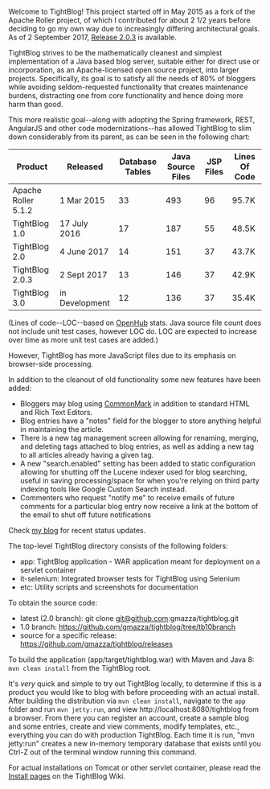 Welcome to TightBlog! This project started off in May 2015 as a fork of the Apache Roller project, of which I contributed for about 2 1/2 years 
before deciding to go my own way due to increasingly differing architectural goals.  As of 2 September 2017, <a href="https://github.com/gmazza/tightblog/releases">Release 2.0.3</a> is available.

TightBlog strives to be the mathematically cleanest and simplest implementation of a Java based blog server, suitable either for direct use or
incorporation, as an Apache-licensed open source project, into larger projects.  Specifically, its goal is to satisfy all the needs of 80% of bloggers while
avoiding seldom-requested functionality that creates maintenance burdens, distracting one from core functionality and hence doing more harm than good.

This more realistic goal--along with adopting the Spring framework, REST, AngularJS and other code modernizations--has allowed TightBlog to slim down considerably from its parent, as can be seen in the following chart:

|Product|Released|Database Tables|Java Source Files|JSP Files|Lines Of Code|
|-----|-----|-----|-----|-----|-----|
|Apache Roller 5.1.2|1 Mar 2015|33|493|96|95.7K|
|TightBlog 1.0|17 July 2016|17|187|55|48.5K|
|TightBlog 2.0|4 June 2017|14|151|37|43.7K|
|TightBlog 2.0.3|2 Sept 2017|13|146|37|42.9K|
|TightBlog 3.0|in Development|12|136|37|35.4K|

(Lines of code--LOC--based on <a href="https://www.openhub.net/p/tightblog">OpenHub</a> stats.  Java source file count does not include unit test cases, however LOC do.
LOC are expected to increase over time as more unit test cases are added.) 

However, TightBlog has more JavaScript files due to its emphasis on browser-side processing.

In addition to the cleanout of old functionality some new features have been added:

* Bloggers may blog using <a href="http://commonmark.org/">CommonMark</a> in addition to standard HTML and Rich Text Editors. 
* Blog entries have a "notes" field for the blogger to store anything helpful in maintaining the article.
* There is a new tag management screen allowing for renaming, merging, and deleting tags attached to blog entries, as well as adding a new tag to all articles already having a given tag.
* A new "search.enabled" setting has been added to static configuration allowing for shutting off the Lucene indexer used for blog searching, useful in saving processing/space for when you're relying on third party indexing tools like Google Custom Search instead.
* Commenters who request "notify me" to receive emails of future comments for a particular blog entry now receive a link at the bottom of the email to shut off future notifications

Check <a href="https://glenmazza.net/blog">my blog</a> for recent status updates.

The top-level TightBlog directory consists of the following folders:

* app:                    TightBlog application - WAR application meant for deployment on a servlet container
* it-selenium:            Integrated browser tests for TightBlog using Selenium
* etc:                    Utility scripts and screenshots for documentation

To obtain the source code:
* latest (2.0 branch):  git clone git@github.com:gmazza/tightblog.git
* 1.0 branch: https://github.com/gmazza/tightblog/tree/tb10branch
* source for a specific release: https://github.com/gmazza/tightblog/releases

To build the application (app/target/tightblog.war) with Maven and Java 8:
  `mvn clean install` from the TightBlog root.

It's *very* quick and simple to try out TightBlog locally, to determine if this is a product you would like to blog with
before proceeding with an actual install.  After building the distribution via `mvn clean install`, navigate to the `app` folder and run `mvn jetty:run`,
and view http://localhost:8080/tightblog from a browser.  From there you can register an account, create a sample blog and some entries,
create and view comments, modify templates, etc., everything you can do with production TightBlog.  Each time it is run,
"mvn jetty:run" creates a new in-memory temporary database that exists until you Ctrl-Z out of the terminal window running this command.

For actual installations on Tomcat or other servlet container, please read the <a href="https://github.com/gmazza/tightblog/wiki">Install pages</a> on the TightBlog Wiki.

